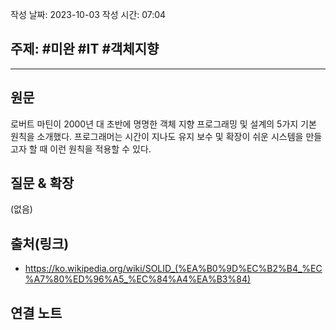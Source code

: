 
작성 날짜: 2023-10-03
작성 시간: 07:04

## 주제: #미완 #IT #객체지향

----
## 원문

로버트 마틴이 2000년 대 초반에 명명한 객체 지향 프로그래밍 및 설계의 5가지 기본 원칙을 소개했다. 프로그래머는 시간이 지나도 유지 보수 및 확장이 쉬운 시스템을 만들고자 할 때 이런 원칙을 적용할 수 있다.



## 질문 & 확장

(없음)

## 출처(링크)

- https://ko.wikipedia.org/wiki/SOLID_(%EA%B0%9D%EC%B2%B4_%EC%A7%80%ED%96%A5_%EC%84%A4%EA%B3%84)

## 연결 노트










